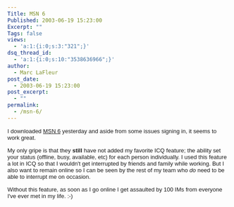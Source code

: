 ```yaml
---
Title: MSN 6
Published: 2003-06-19 15:23:00
Excerpt: ""
Tags: false
views:
  - 'a:1:{i:0;s:3:"321";}'
dsq_thread_id:
  - 'a:1:{i:0;s:10:"3538636966";}'
author:
  - Marc LaFleur
post_date:
  - 2003-06-19 15:23:00
post_excerpt:
  - ""
permalink:
  - /msn-6/
---
```

<p><span class="859301415-19062003"><font face="Arial" size="2">I downloaded <a href="http://g.msn.com/7MEEN_US/PREVIEW/EN/SETUP.EXE">MSN 6</a> yesterday and 
aside from some issues signing in, it seems to work great.</font></span></p>
<p><span class="859301415-19062003"><font face="Arial" size="2">My only gripe is that 
they <strong>still</strong> have not added my favorite ICQ feature; the ability 
set your status (offline, busy, available, etc) for each person individually. I 
used this feature a lot in ICQ so that I wouldn't get interrupted by friends and 
family while working. But I also want to remain online so I can be seen by the 
rest of my team who <em>do</em> need to be able to interrupt me on occasion. 
</font></span></p>
<p><span class="859301415-19062003"></span><span class="859301415-19062003"><font face="Arial" size="2">Without this feature, as soon as I go online I get assaulted 
by 100 IMs from everyone I've ever met in my life. 
:-)</font></span></p>